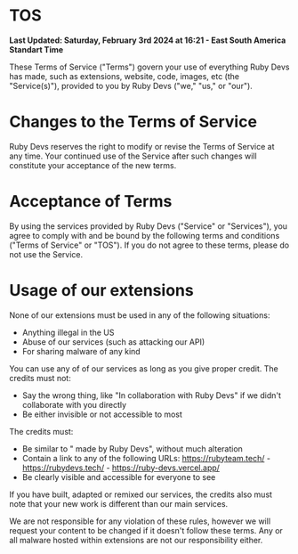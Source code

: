 # TOS
**Last Updated: Saturday, February 3rd 2024 at 16:21 - East South America Standart Time**

These Terms of Service ("Terms") govern your use of everything Ruby Devs has made, such as extensions, website, code, images, etc (the "Service(s)"), provided to you by Ruby Devs ("we," "us," or "our").

# Changes to the Terms of Service
Ruby Devs reserves the right to modify or revise the Terms of Service at any time. Your continued use of the Service after such changes will constitute your acceptance of the new terms.

# Acceptance of Terms
By using the services provided by Ruby Devs ("Service" or "Services"), you agree to comply with and be bound by the following terms and conditions ("Terms of Service" or "TOS"). If you do not agree to these terms, please do not use the Service.

# Usage of our extensions
None of our extensions must be used in any of the following situations:
- Anything illegal in the US
- Abuse of our services (such as attacking our API)
- For sharing malware of any kind

You can use any of of our services as long as you give proper credit.
The credits must not:
- Say the wrong thing, like "In collaboration with Ruby Devs" if we didn't collaborate with you directly
- Be either invisible or not accessible to most

The credits must:
- Be similar to "<insert name of service> made by Ruby Devs", without much alteration
- Contain a link to any of the following URLs: https://rubyteam.tech/ - https://rubydevs.tech/ - https://ruby-devs.vercel.app/
- Be clearly visible and accessible for everyone to see

If you have built, adapted or remixed our services, the credits also must note that your new work is different than our main services.

We are not responsible for any violation of these rules, however we will request your content to be changed if it doesn't follow these terms.
Any or all malware hosted within extensions are not our responsibility either.
